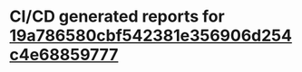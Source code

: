 # CI/CD generated reports for [19a786580cbf542381e356906d254c4e68859777](https://github.com/hydephp/develop/commit/19a786580cbf542381e356906d254c4e68859777)
